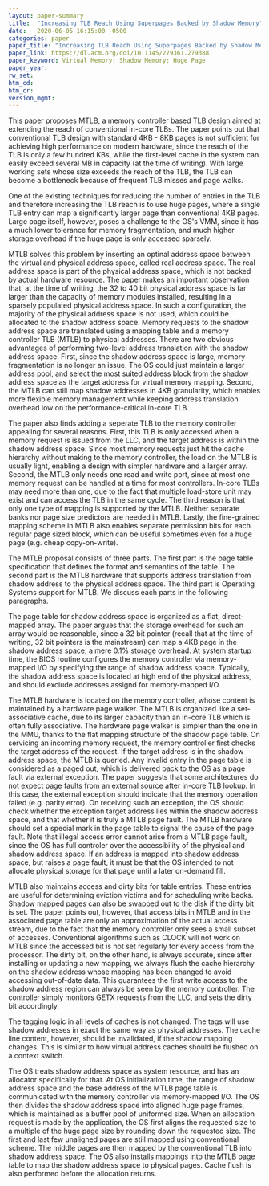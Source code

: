 ```yaml
---
layout: paper-summary
title:  "Increasing TLB Reach Using Superpages Backed by Shadow Memory"
date:   2020-06-05 16:15:00 -0500
categories: paper
paper_title: "Increasing TLB Reach Using Superpages Backed by Shadow Memory"
paper_link: https://dl.acm.org/doi/10.1145/279361.279388
paper_keyword: Virtual Memory; Shadow Memory; Huge Page
paper_year: 
rw_set:
htm_cd:
htm_cr:
version_mgmt:
---
```


This paper proposes MTLB, a memory controller based TLB design aimed at extending the reach of conventional in-core TLBs.
The paper points out that conventional TLB design with standard 4KB - 8KB pages is not sufficient for achieving high
performance on modern hardware, since the reach of the TLB is only a few hundred KBs, while the first-level cache in
the system can easily exceed several MB in capacity (at the time of writing). With large working sets whose size exceeds 
the reach of the TLB, the TLB can become a bottleneck because of frequent TLB misses and page walks.

One of the existing techniques for reducing the number of entries in the TLB and therefore increasing the TLB reach
is to use huge pages, where a single TLB entry can map a significantly larger page than conventional 4KB pages. Large page
itself, however, poses a challenge to the OS's VMM, since it has a much lower tolerance for memory fragmentation, and 
much higher storage overhead if the huge page is only accessed sparsely.

MTLB solves this problem by inserting an optinal address space between the virtual and physical address space, called
real address space. The real address space is part of the physical address space, which is not backed by actual hardware
resource. The paper makes an important observation that, at the time of writing, the 32 to 40 bit physical address space
is far larger than the capacity of memory modules installed, resulting in a sparsely populated physical address space.
In such a configuration, the majority of the physical address space is not used, which could be allocated
to the shadow address space. Memory requests to the shadow address space are translated using a mapping table and a
memory controller TLB (MTLB) to physical addresses. 
There are two obvious advantages of performing two-level address translation with the shadow address space.
First, since the shadow address space is large, memory fragmentation is no longer an issue. The OS could just maintain 
a larger address pool, and select the most suited address block from the shadow address space as the target address for 
virtual memory mapping.
Second, the MTLB can still map shadow addresses in 4KB granularity, which enables more flexible memory management
while keeping address translation overhead low on the performance-critical in-core TLB.

The paper also finds adding a seperate TLB to the memory controller appealing for several reasons. First, this TLB is 
only accessed when a memory request is issued from the LLC, and the target address is within the shadow address space.
Since most memory requests just hit the cache hierarchy without making to the memory controller, the load on the MTLB
is usually light, enabling a design with simpler hardware and a larger array. Second, the MTLB only needs one read and 
write port, since at most one memory request can be handled at a time for most controllers. In-core TLBs may need more 
than one, due to the fact that multiple load-store unit may exist and can access the TLB in the same cycle. The third 
reason is that only one type of mapping is supported by the MTLB. Neither separate banks nor page size predictors are 
needed in MTLB. Lastly, the fine-grained mapping scheme in MTLB also enables separate permission bits for each regular
page sized block, which can be useful sometimes even for a huge page (e.g. cheap copy-on-write).

The MTLB proposal consists of three parts. The first part is the page table specification that defines the format and 
semantics of the table. The second part is the MTLB hardware that supports address translation from shadow address 
to the physical address space. The third part is Operating Systems support for MTLB. We discuss each parts in the 
following paragraphs.

The page table for shadow address space is organized as a flat, direct-mapped array. The paper argues that the storage
overhead for such an array would be reasonable, since a 32 bit pointer (recall that at the time of writing, 32 bit 
pointers is the mainstream) can map a 4KB page in the shadow address space, a mere 0.1% storage overhead. At system
startup time, the BIOS routine configures the memory controller via memory-mapped I/O by specifying the range of 
shadow address space. Typically, the shadow address space is located at high end of the physical address, and should
exclude addresses assignd for memory-mapped I/O.

The MTLB hardware is located on the memory controller, whose content is maintained by a hardware page walker.
The MTLB is organized like a set-associative cache, due to its larger capacity than an in-core TLB which is often
fully associative. The hardware page walker is simpler than the one in the MMU, thanks to the flat mapping structure of 
the shadow page table.
On servicing an incoming memory request, the memory controller first checks the target address of the request. If the 
target address is in the shadow address space, the MTLB is queried. Any invalid entry in the page table is considered
as a paged out, which is delivered back to the OS as a page fault via external exception. The paper suggests that some 
architectures do not expect page faults from an external source after in-core TLB lookup. In this case, the external
exception should indicate that the memory operation failed (e.g. parity error). On receiving such an exception, the OS
should check whether the exception target address lies within the shadow address space, and that whether it is truly a 
MTLB page fault. The MTLB hardware should set a special mark in the page table to signal the cause of the page fault.
Note that illegal access error cannot arise from a MTLB page fault, since the OS has full controler over the accessibility
of the physical and shadow address space. If an address is mapped into shadow address space, but raises a page fault, it 
must be that the OS intended to not allocate physical storage for that page until a later on-demand fill.

MTLB also maintains access and dirty bits for table entries. These entries are useful for determining eviction victims 
and for scheduling write backs. Shadow mapped pages can also be swapped out to the disk if the dirty bit is set. 
The paper points out, however, that access bits in MTLB and in the associated page table are only an approximation
of the actual access stream, due to the fact that the memory controller only sees a small subset of accesses.
Conventional algorithms such as CLOCK will not work on MTLB since the accessed bit is not set regularly for every
access from the processor. The dirty bit, on the other hand, is always accurate, since after installing or updating a 
new mapping, we always flush the cache hierarchy on the shadow address whose mapping has been changed to avoid accessing
out-of-date data. This guarantees the first write access to the shadow address region can always be seen by the memory
controller. The controller simply monitors GETX requests from the LLC, and sets the dirty bit accordingly.

The tagging logic in all levels of caches is not changed. The tags will use shadow addresses in exact the same way
as physical addresses. The cache line content, however, should be invalidated, if the shadow mapping changes. This is 
similar to how virtual address caches should be flushed on a context switch.

The OS treats shadow address space as system resource, and has an allocator specifically for that. At OS initialization
time, the range of shadow address space and the base address of the MTLB page table is communicated with the memory 
controller via memory-mapped I/O. The OS then divides the shadow address space into aligned huge page frames, which is
maintained as a buffer pool of uniformed size. When an allocation request is made by the application, the OS first aligns
the requested size to a multiple of the huge page size by rounding down the requested size. The first and last few 
unaligned pages are still mapped using conventional scheme. The middle pages are then mapped by the conventional TLB
into shadow address space. The OS also installs mappings into the MTLB page table to map the shadow address space to
physical pages. Cache flush is also performed before the allocation returns.